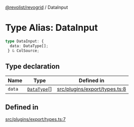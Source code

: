 [@revolist/revogrid](README.md) / DataInput

# Type Alias: DataInput

```ts
type DataInput: {
  data: DataType[];
 } & ColSource;
```

## Type declaration

| Name | Type | Defined in |
| ------ | ------ | ------ |
| `data` | [`DataType`](TypeAlias.DataType.md)[] | [src/plugins/export/types.ts:8](https://github.com/revolist/revogrid/blob/e1595e2274ede0d95fc882d4d4e21ec46b508cad/src/plugins/export/types.ts#L8) |

## Defined in

[src/plugins/export/types.ts:7](https://github.com/revolist/revogrid/blob/e1595e2274ede0d95fc882d4d4e21ec46b508cad/src/plugins/export/types.ts#L7)
